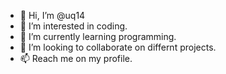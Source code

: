 - 👋 Hi, I’m @uq14
- 👀 I’m interested in coding.
- 🌱 I’m currently learning programming.
- 💞️ I’m looking to collaborate on differnt projects.
- 📫 Reach me on my profile.

<!---
uq14/uq14 is a ✨ special ✨ repository because its `README.md` (this file) appears on your GitHub profile.
You can click the Preview link to take a look at your changes.
--->
